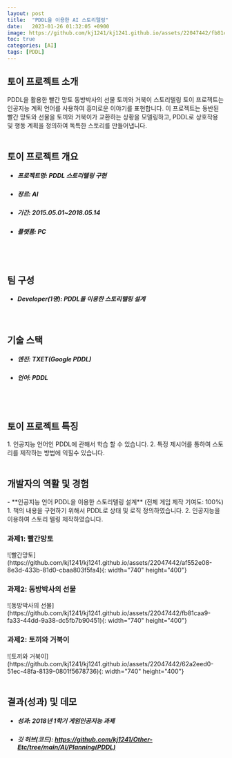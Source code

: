 ```yaml
---
layout: post
title:  "PDDL을 이용한 AI 스토리텔링"
date:   2023-01-26 01:32:05 +0900
image: https://github.com/kj1241/kj1241.github.io/assets/22047442/fb81caa9-fa33-44dd-9a38-dc5fb7b90451
toc: true
categories: [AI]
tags: [PDDL]
---
```


<h2><green1_h2> 토이 프로젝트 소개 </green1_h2></h2>
PDDL을 활용한 빨간 망토 동방박사의 선물 토끼와 거북이 스토리텔링 토이 프로젝트는 인공지능 계획 언어를 사용하여 흥미로운 이야기를 표현합니다.  
이 프로젝트는 동반된 빨간 망토와 선물을 토끼와 거북이가 교환하는 상황을 모델링하고, PDDL로 상호작용 및 행동 계획을 정의하여 독특한 스토리를 만들어냅니다.

<br>
<br>
<h2><green1_h2> 토이 프로젝트 개요 </green1_h2></h2><ul>
<li><h5><green1_h5>프로젝트명: </green1_h5><span> PDDL 스토리텔링 구현 </span></h5></li>
<li><h5><green1_h5>장르: </green1_h5><span> AI  </span></h5></li>
<li><h5><green1_h5>기간: </green1_h5><span> 2015.05.01~2018.05.14</span></h5></li>
<li><h5><green1_h5>플랫폼: </green1_h5><span> PC </span></h5></li></ul>


<br>
<br>
<h2><green1_h2> 팀 구성 </green1_h2></h2><ul> 
<li><h5><green1_h5>Developer(1명): </green1_h5><span> PDDL을 이용한 스토리텔링 설계 </span></h5></li>
</ul>

<br>
<h2><green1_h2> 기술 스택 </green1_h2></h2><ul>
<li><h5><green1_h5>엔진: </green1_h5><span> TXET(Google PDDL) </span></h5></li>
<li><h5><green1_h5>언어: </green1_h5><span> PDDL </span></h5></li>
</ul>

<br>
<br>
<h2 ><green1_h2> 토이 프로젝트 특징 </green1_h2></h2>
1. 인공지능 언어인 PDDL에 관해서 학습 할 수 있습니다.
2. 특정 제시어를 통하여 스토리를 제작하는 방법에 익힐수 있습니다.

<br>
<br>
<h2><green1_h2> 개발자의 역활 및 경험 </green1_h2></h2>
- **인공지능 언어 PDDL을 이용한 스토리텔링 설계** <span><red1_error>(전체 게임 제작 기여도: 100%)</red1_error></span>
    1. 책의 내용을 구현하기 위해서 PDDL로 상태 및 로직 정의하였습니다.
    2. 인공지능을 이용하여 스토리 텔링 제작하였습니다.


<br>
<h3><green1_h3> 과제1: 빨간망토 </green1_h3></h3>
![빨간망토](https://github.com/kj1241/kj1241.github.io/assets/22047442/af552e08-8e3d-433b-81d0-cbaa803f5fa4){: width="740" height="400"}

<br>
<h3><green1_h3> 과제2: 동방박사의 선물 </green1_h3></h3>
![동방박사의 선물](https://github.com/kj1241/kj1241.github.io/assets/22047442/fb81caa9-fa33-44dd-9a38-dc5fb7b90451){: width="740" height="400"}

<br>
<h3><green1_h3> 과제2: 토끼와 거북이 </green1_h3></h3>
![토끼와 거북이](https://github.com/kj1241/kj1241.github.io/assets/22047442/62a2eed0-51ec-48fa-8139-0801f5678736){: width="740" height="400"}


<br>
<br>
<h2><green1_h2> 결과(성과) 및 데모 </green1_h2></h2>
<ul>
<li><h5><green1_h5>성과: </green1_h5><span> 2018년 1학기 게임인공지능 과제 </span></h5></li>
<li><h5><green1_h5>깃 허브(코드): </green1_h5><span> 
<a href="https://github.com/kj1241/Other-Etc/tree/main/AI/Planning(PDDL)">https://github.com/kj1241/Other-Etc/tree/main/AI/Planning(PDDL)</a></span></h5></li>
</ul>





